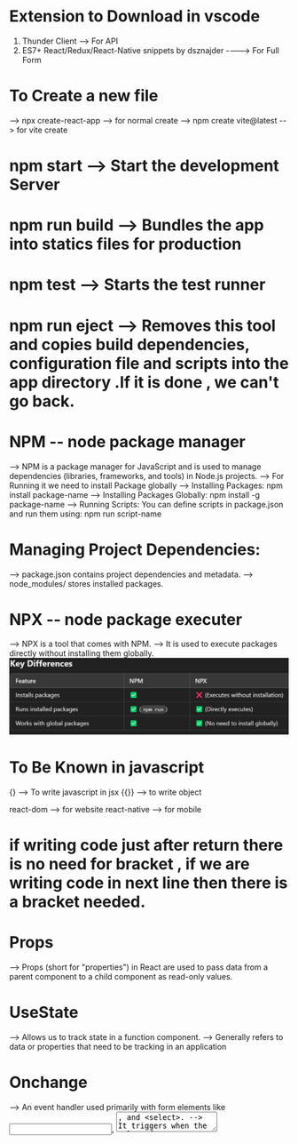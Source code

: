 # Extension to Download in vscode

1. Thunder Client --> For API
2. ES7+ React/Redux/React-Native snippets by dsznajder ----> For Full Form

# To Create a new file

--> npx create-react-app --> for normal create
--> npm create vite@latest --> for vite create

# npm start --> Start the development Server

# npm run build --> Bundles the app into statics files for production

# npm test --> Starts the test runner

# npm run eject --> Removes this tool and copies build dependencies, configuration file and scripts into the app directory .If it is done , we can't go back.

# NPM -- node package manager

--> NPM is a package manager for JavaScript and is used to manage dependencies (libraries, frameworks, and tools) in Node.js projects.
--> For Running it we need to install Package globally
--> Installing Packages:
npm install package-name
--> Installing Packages Globally:
npm install -g package-name
--> Running Scripts:
You can define scripts in package.json and run them using:
npm run script-name

# Managing Project Dependencies:

--> package.json contains project dependencies and metadata.
--> node_modules/ stores installed packages.

# NPX -- node package executer

--> NPX is a tool that comes with NPM.
--> It is used to execute packages directly without installing them globally.
![Key Difference Between NPM and NPX](image.png)

# To Be Known in javascript

{} --> To write javascript in jsx
{{}} --> to write object

react-dom --> for website
react-native --> for mobile

# if writing code just after return there is no need for bracket , if we are writing code in next line then there is a bracket needed.

# Props

--> Props (short for "properties") in React are used to pass data from a parent component to a child component as read-only values.

# UseState

--> Allows us to track state in a function component.
--> Generally refers to data or properties that need to be tracking in an application

# Onchange

--> An event handler used primarily with form elements like <input>, <textarea>, and <select>.
--> It triggers when the value of the element changes, allowing you to update the component’s state or perform other actions based on user input.
--> Works with different input types (text, checkbox, radio, select, etc.)
